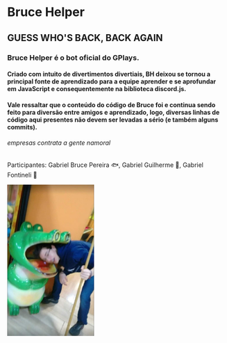 # Bruce Helper
## GUESS WHO'S BACK, BACK AGAIN

### Bruce Helper é o bot oficial do GPlays.
#### Criado com intuito de divertimentos divertiais, BH deixou se tornou a principal fonte de aprendizado para a equipe aprender e se aprofundar em JavaScript e consequentemente na biblioteca discord.js.
#### Vale ressaltar que o conteúdo do código de Bruce foi e continua sendo feito para diversão entre amigos e aprendizado, logo, diversas linhas de código aqui presentes não devem ser levadas a sério (e também alguns commits).

###### empresas contrata a gente namoral

Participantes: Gabriel Bruce Pereira :fish:, Gabriel Guilherme :older_man:, Gabriel Fontineli :mouse2:

<img src="assets/ggjacare.jpg" width="200">  
